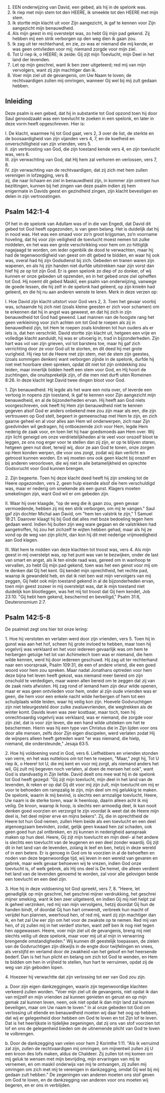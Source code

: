 1. EEN onderwijzing van David, een gebed, als hij in de spelonk was.
2. Ik riep met mijn stem tot den HEERE, ik smeekte tot den HEERE met mijn stem.
3. Ik stortte mijn klacht uit voor Zijn aangezicht, ik gaf te kennen voor Zijn aangezicht mijn benauwdheid.
4. Als mijn geest in mij overstelpt was, zo hebt Gij mijn pad gekend. Zij hebben mij een strik verborgen op den weg dien ik gaan zou.
5. Ik zag uit ter rechterhand, en zie, zo was er niemand die mij kende, er was geen ontvlieden voor mij; niemand zorgde voor mijn ziel.
6. Tot U riep ik, o HEERE; ik zeide: Gij zijt mijn Toevlucht, mijn Deel in het land der levenden.
7. Let op mijn geschrei, want ik ben zeer uitgeteerd; red mij van mijn vervolgers, want zij zijn machtiger dan ik.
8. Voer mijn ziel uit de gevangenis, om Uw Naam te loven; de rechtvaardigen zullen mij omringen, wanneer Gij wel bij mij zult gedaan hebben.

## Inleiding

Deze psalm is een gebed, dat hij in substantie tot God opzond toen hij door Saul genoodzaakt was een toevlucht te zoeken in een spelonk, en later in deze vorm heeft opgeschreven. Hier is:

I. De klacht, waarmee hij tot God gaat, vers 2, 3 over de list, de sterkte en de boosaardigheid van zijn vijanden vers 4, 7, en de koelheid en onverschilligheid van zijn vrienden, vers 5.  
II. zijn vertroosting van God, die zijn toestand kende vers 4, en zijn toevlucht was, vers 6.  
III. zijn verwachting van God, dat Hij hem zal verhoren en verlossen, vers 7, 8.  
IV. zijn verwachting van de rechtvaardigen, dat zij zich met hem zullen verenigen in lofzegging, vers 8.  
zij, die naar lichaam en ziel in benauwdheid zijn, in kommer zijn omtrent hun bezittingen, kunnen bij het zingen van deze psalm indien zij hem enigermate in Davids geest en gezindheid zingen, zijn klacht bevestigen en delen in zijn vertroostingen.

## Psalm 142:1-4 
Of het in de spelonk van Adullam was of in die van Engedi, dat David dit gebed tot God heeft opgezonden, is van geen belang. Het is duidelijk dat hij in nood was. Het was een smaad voor zo’n groot krijgsman, zo’n voorname hoveling, dat hij voor zijn veiligheid de toevlucht moest nemen tot zulke middelen, en het was een grote verschrikking voor hem om zo hittiglijk nagejaagd te worden, om ieder ogenblik de dood te verwachten, maar hij had de tegenwoordigheid van geest om dit gebed te bidden, en waar hij ook was, overal had hij zijn Godsdienst bij zich. Gebeden en tranen waren zijn wapenen, en als hij zijn handen niet durfde uitstrekken naar zijn vorst dan hief hij ze op tot zijn God. Er is geen spelonk zo diep of zo donker, of wij kunnen er onze gebeden uit opzenden, en in het gebed onze ziel opheffen tot God. Hij noemt dit gebed Maskil, een psalm van onderwijzing, vanwege de goede lessen, die hij zelf in de spelonk had geleerd, op zijn knieën had geleerd, en die hij nu aan anderen wenste te leren. Merk in deze verzen op:

I. Hoe David zijn klacht uitstort voor God vers 2, 3. Toen het gevaar voorbij was, schaamde hij zich niet (zoals kleine geesten er zich voor schamen) om te erkennen dat hij in angst was geweest, en dat hij zich in zijn benauwdheid tot God had gewend. Laat mannen van de hoogste rang het geen verkleining voor zich achten om tot God te roepen als zij in benauwdheid zijn, tot Hem te roepen zoals kinderen tot hun ouders als er iets is, dat hen verschrikt. David stortte zijn klacht uit, hetgeen een vrije en volledige klacht aanduidt, hij was er uitvoerig in, trad in bijzonderheden. Zijn hart was vol van zijn grieven, vol tot barstens toe, maar hij gaf zich verrichting door ze voor God uit te storten, en dit deed hij met grote vurigheid. Hij riep tot de Heere met zijn stem, met de stem zijn geestes, (zoals sommigen denken) want verborgen zijnde in de spelonk, durfde hij niet met hoorbare stem spreken, opdat dit niet tot zijn ontdekking zou leiden, maar innerlijk bidden heeft een stem voor God, en Hij hoort de zuchtingen, die onuitsprekelijk zijn, of die men niet durft uiten Romeinen 8:26. In deze klacht legt David twee dingen bloot voor God.

1\. Zijn benauwdheid. Hij legde als het ware een nota over, of leverde een vertoog in nopens zijn toestand, ik gaf te kennen voor Zijn aangezicht mijn benauwdheid, en al de bijzonderheden ervan. Hij heeft aan God niets voorgeschreven, ook heeft hij Hem zijn benauwdheid niet te kennen gegeven alsof God er anders onbekend mee zou zijn maar als een, die zijn vertrouwen op God stelt, begeert in gemeenschap met Hem te zijn, en zich gaarne geheel en al voor alles aan Hem wil onderwerpen, zich naar Zijn goedvinden wil gedragen, hij ontboezemde zich voor Hem, legde Hem nederig de zaak voor, en toen liet hij haar goedsmoeds aan Hem over. Wij zijn licht geneigd om onze verdrietelijkheden al te veel voor onszelf bloot te leggen, ze ons nog erger voor te stellen dan zij zijn, er op te blijven staren, hetgeen geen nut doet, terwijl wij, door ze aan God te tonen, onze zorgen op Hem konden werpen, die voor ons zorgt, zodat wij dan verlicht en getroost kunnen worden. En wij moeten ons ook geen klacht bij onszelf en bij anderen veroorloven, die wij niet in alle betamelijkheid en oprechte Godsvrucht voor God kunnen brengen.

2\. Zijn begeerte. Toen hij deze klacht deed heeft hij zijn smeking tot de Heere opgezonden, vers 2, geen hulp eisende alsof die hem verschuldigd was, maar er nederig om smekende als een gunst. Klagers moeten smekelingen zijn, want God wil er om gebeden zijn. 

II. Waar hij over klaagde, "op de weg die ik gaan zou, geen gevaar vermoedende, hebben zij mij een strik verborgen, om mij te vangen." Saul gaf zijn dochter Michal aan David, om "hem ten valstrik te zijn," 1 Samuel 18:21. Daarover klaagt hij bij God dat alles met boze bedoeling tegen hem gedaan werd. Indien hij buiten zijn weg ware gegaan en de valstrikken had aangetroffen, hij zou het zichzelf te wijten hebben gehad, maar als hij ze vond op de weg van zijn plicht, dan kon hij dit met nederige vrijmoedigheid aan God klagen.

III. Wat hem te midden van deze klachten tot troost was, vers 4. Als mijn geest in mij overstelpt was, op het punt was van te bezwijken, onder de last van smart en angst, als ik ten einde raad was, gereed om in wanhoop te vervallen, zo hebt Gij mijn pad gekend, toen was het een genot voor mij om te denken dat Gij het kent. Gij kendet mijn oprechtheid, het rechte pad, waarop ik gewandeld heb, en dat ik niet ben wat mijn vervolgers van mij zeggen, Gij hebt ook mijn toestand gekend in al de bijzonderheden ervan, toen mijn geest zozeer in mij overstelpt was, dat ik mijn toestand niet duidelijk kon blootleggen, was het mij tot troost dat Gij hem kendet, Job 23:10. "Gij hebt hem gekend, beschermd en beveiligd," Psalm 31:8, Deuteronomium 2:7.

## Psalm 142:5-8 
De psalmist zegt ons hier tot onze lering:

1\. Hoe hij verstoten en verlaten werd door zijn vrienden, vers 5. Toen hij in gunst was aan het hof, scheen hij grote invloed te hebben, maar toen hij vogelvrij was verklaard en het voor iedereen gevaarlijk was om hem te herbergen getuige het lot van Achimelech toen was er niemand, die hem wilde kennen, werd hij door iedereen geschuwd. Hij zag uit ter rechterhand naar een voorspraak, Psalm 109:31, de een of andere vriend, die een goed woord voor hem zou spreken. Maar nadat Jonathans optreden voor hem deze bijna het leven heeft gekost, was niemand meer bereid om zijn onschuld te verdedigen, maar waren allen bereid om te zeggen dat zij van de zaak niets afwisten. Hij zag rond of iemand hem zijn deur wilde openen, maar er was geen ontvlieden voor hem, onder al zijn oude vrienden was er geen, die hem voor een enkele nacht wilde herbergen of hem tot een schuilplaats wilde leiden, waar hij veilig kon zijn. Hoevele Godvruchtigen zijn niet teleurgesteld door zulke zwaluwvrienden, die wegtrekken als de winter komt. Davids leven was zeer kostbaar, maar toch, toen hij onrechtvaardig vogelvrij was verklaard, was er niemand, die zorgde voor zijn ziel, dat is voor zijn leven, die een hand wilde uitsteken om het te beschermen. Hierin was hij een type van Christus die in Zijn lijden voor ons door alle mensen, zelfs door Zijn eigen discipelen, werd verlaten zodat Hij de wijnpers alleen heeft getreden want "er was niemand, die hielp, niemand, die ondersteunde," Jesaja 63:5.

2\. Hoe hij voldoening vond in God, vers 6. Liefhebbers en vrienden stonden van verre, en het was nutteloos om tot hen te roepen, "Maar," zegt hij, Tot U riep ik, o Heere! tot U, die mij kent en voor mij zorgt, als niemand anders het wil, Gij zult mij begeven noch verlaten, al doen de mensen het ook", want God is standvastig in Zijn liefde. David deelt ons mee wat hij in de spelonk tot God heeft gezegd: "Gij zijt mijn toevlucht, mijn deel in het land van de levenden, ik reken er op dat Gij dit voor mij zijn zult, mijn toevlucht om mij er voor te behoeden om rampzalig te zijn, mijn deel om mij gelukkig te maken. De spelonk, waarin ik mij bevind, is slechts een armzalige toevlucht, Heere, Uw naam is de sterke toren, waar ik heenloop, daarin alleen acht ik mij veilig. De kroon, waarop ik hoop, is slechts een armoedig deel, ik kan nooit denken goed voorzien en verzorgd te zijn voordat ik weet dat de Heere mijn deel is, het deel mijner erve en mijns bekers". 
Zij, die in oprechtheid de Heere tot hun God nemen, zullen Hem beide als een toevlucht en een deel algenoegzaam bevinden, zodat, gelijk geen kwaad hen zal schaden, ook geen goed hun zal ontbreken, en zij kunnen in nederigheid aanspraak maken op hun deel. Heere, Gij zijt mijn toevlucht en mijn deel- al het andere is slechts een toevlucht van de leugenen en een deel zonder waardij. Gij zijt dit in het land van de levenden, zolang ik leef en ben, hetzij in deze wereld of in een betere. Er is genoeg in God om te voorzien in al de behoeften en noden van deze tegenwoordige tijd, wij leven in een wereld van gevaren en gebrek, maar welk gevaar behoeven wij te vrezen, indien God onze toevlucht is, of welk gebrek, als Hij ons deel is De hemel, die alleen verdient het land van de levenden genoemd te worden, zal voor alle gelovigen beide een toevlucht en een deel zijn.

3\. Hoe hij in deze voldoening tot God spreekt, vers 7, 8. "Heere, let genadiglijk op mijn geschrei, het geschrei mijner verdrukking, het geschrei mijner smeking, want ik ben zeer uitgeteerd, en indien Gij mij niet helpt zal ik geheel verzinken, red mij van mijn vervolgens, hetzij doordat Gij hun de handen bindt, of doordat Gij hun hart omwendt, verbreek hun macht of verijdel hun plannen, weerhoud hen, of red mij, want zij zijn machtiger dan ik, en het zal Uw eer zijn om het voor de zwakste op te nemen. Red mij van hen, of zij zullen mij in het verderf storten, want zelf ben ik nog niet tegen hen opgewassen. Heere, voer mijn ziel uit de gevangenis, breng mij niet slechts veilig uit deze spelonk, maar voer mij uit al mijn in verwarring brengende omstandigheden." Wij kunnen dit geestelijk toepassen, de zielen van de Godvruchtigen zijn dikwijls in de engte door twijfelingen en vrees, als verstijfd en verlamd door de zwakheid van het geloof en het heersende bederf. Dan is het hun plicht en belang om zich tot God te wenden, en Hem te bidden om hen in vrijheid te stellen, hun hart te verruimen, opdat zij de weg van zijn geboden lopen.

4\. Hoezeer hij verwachtte dat zijn verlossing tot eer van God zou zijn.

a. Door zijn eigen dankzeggingen, waarin zijn tegenwoordige klachten verkeerd zullen worden. "Voer mijn ziel uit de gevangenis, niet opdat ik dan van mijzelf en mijn vrienden zal kunnen genieten en gerust en op mijn gemak zal kunnen leven, neen, ook niet opdat ik dan mijn land zal kunnen beveiligen, maar om Uw naam te loven." In al onze gebeden tot God om verlossing uit ellende en benauwdheid moeten wij daar het oog op hebben, dat wij er gelegenheid door hebben om God te loven en tot Zijn lof te leven. Dat is het heerlijkste in tijdelijke zegeningen, dat zij ons van stof voorzien tot lof en ons de gelegenheid bieden om de uitnemende plicht van God te loven te volbrengen.

b. Door de dankzegging van velen voor hem 2 Korinthe 1:11. "Als ik verruimd zal zijn, zullen de rechtvaardigen mij omringen, om mijnentwil zullen zij U een kroon des lofs maken, aldus de Chaldeer. Zij zullen tot mij komen om mij geluk te wensen met mijn bevrijding, mijn ervaringen van mij te vernemen, en om maskil onderwijs van mij te ontvangen, zij zullen mij omringen om zich met mij te verenigen in dankzegging, omdat Gij wel bij mij gedaan zult hebben." De zegeningen van anderen moeten ons stof geven om God te loven, en de dankzegging van anderen voor ons moeten wij begeren, en er ons in verblijden.
